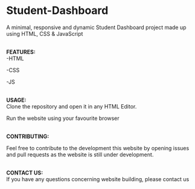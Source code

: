 # Student-Dashboard
A minimal, responsive and dynamic Student Dashboard  project made up using HTML, CSS &amp; JavaScript 

<b> <br>FEATURES: <br> </b>
-HTML

-CSS

-JS

<b> <br>USAGE: <br> </b>
Clone the repository and open it in any HTML Editor.

Run the website using your favourite browser


<b> <br>CONTRIBUTING: <br> </b>

Feel free to contribute to the development this website by opening issues and pull requests as the website is still under development.

<b> <br>CONTACT US: <br> </b>
If you have any questions concerning website building, please contact us


